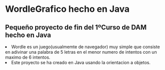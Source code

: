 # WordleGrafico hecho en Java
<h2>Pequeño proyecto de fin del 1ºCurso de DAM hecho en Java</h2>

<p>
<li>Wordle es un juego(usualmemte de navegador) muy simple que consiste en adivinar 
una palabra de 5 letras en el menor numero de intentos con un maximo de 6 intentos.
</li>
<li>
Este proyecto se ha creado en Java usando la orientacion a objetos.
</li>
</p>
